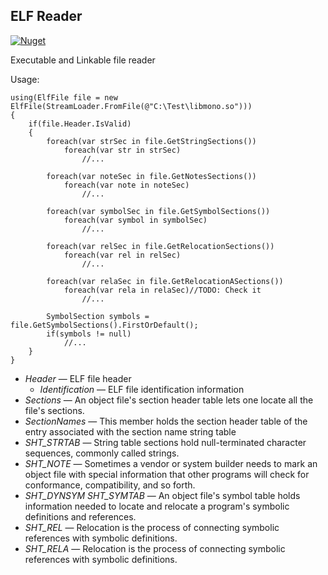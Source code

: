 ﻿## ELF Reader

[![Nuget](https://img.shields.io/nuget/v/AlphaOmega.ElfReader)](https://www.nuget.org/packages/AlphaOmega.ElfReader)

Executable and Linkable file reader

Usage:

    using(ElfFile file = new ElfFile(StreamLoader.FromFile(@"C:\Test\libmono.so")))
    {
        if(file.Header.IsValid)
        {
            foreach(var strSec in file.GetStringSections())
                foreach(var str in strSec)
                    //...

            foreach(var noteSec in file.GetNotesSections())
                foreach(var note in noteSec)
                    //...

            foreach(var symbolSec in file.GetSymbolSections())
                foreach(var symbol in symbolSec)
                    //...

            foreach(var relSec in file.GetRelocationSections())
                foreach(var rel in relSec)
                    //...

            foreach(var relaSec in file.GetRelocationASections())
                foreach(var rela in relaSec)//TODO: Check it
                    //...

            SymbolSection symbols = file.GetSymbolSections().FirstOrDefault();
            if(symbols != null)
                //...
        }
    }

- _Header_ &mdash; ELF file header
  - _Identification_ &mdash; ELF file identification information
- _Sections_ &mdash; An object file's section header table lets one locate all the file's sections.
- _SectionNames_ &mdash; This member holds the section header table of the entry associated with the section name string table
- _SHT_STRTAB_ &mdash; String table sections hold null-terminated character sequences, commonly called strings.
- _SHT_NOTE_ &mdash; Sometimes a vendor or system builder needs to mark an object file with special information that other programs will check for conformance, compatibility, and so forth.
- _SHT_DYNSYM SHT_SYMTAB_ &mdash; An object file's symbol table holds information needed to locate and relocate a program's symbolic definitions and references.
- _SHT_REL_ &mdash; Relocation is the process of connecting symbolic references with symbolic definitions.
- _SHT_RELA_ &mdash; Relocation is the process of connecting symbolic references with symbolic definitions.